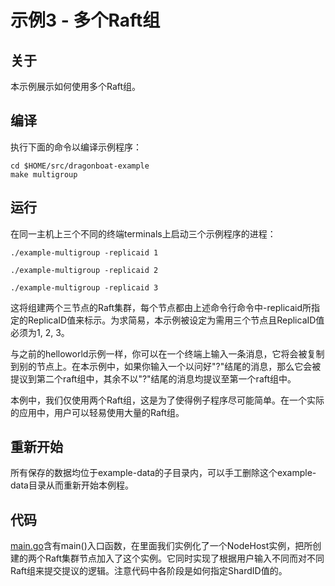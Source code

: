 # 示例3 - 多个Raft组 #

## 关于 ##
本示例展示如何使用多个Raft组。

## 编译 ##
执行下面的命令以编译示例程序：
```
cd $HOME/src/dragonboat-example
make multigroup
```

## 运行 ##
在同一主机上三个不同的终端terminals上启动三个示例程序的进程：

```
./example-multigroup -replicaid 1
```
```
./example-multigroup -replicaid 2
```
```
./example-multigroup -replicaid 3
```
这将组建两个三节点的Raft集群，每个节点都由上述命令行命令中-replicaid所指定的ReplicaID值来标示。为求简易，本示例被设定为需用三个节点且ReplicaID值必须为1, 2, 3。

与之前的helloworld示例一样，你可以在一个终端上输入一条消息，它将会被复制到别的节点上。在本示例中，如果你输入一个以问好"?"结尾的消息，那么它会被提议到第二个raft组中，其余不以"?"结尾的消息均提议至第一个raft组中。

本例中，我们仅使用两个Raft组，这是为了使得例子程序尽可能简单。在一个实际的应用中，用户可以轻易使用大量的Raft组。

## 重新开始 ##
所有保存的数据均位于example-data的子目录内，可以手工删除这个example-data目录从而重新开始本例程。

## 代码 ##
[main.go](main.go)含有main()入口函数，在里面我们实例化了一个NodeHost实例，把所创建的两个Raft集群节点加入了这个实例。它同时实现了根据用户输入不同而对不同Raft组来提交提议的逻辑。注意代码中各阶段是如何指定ShardID值的。
